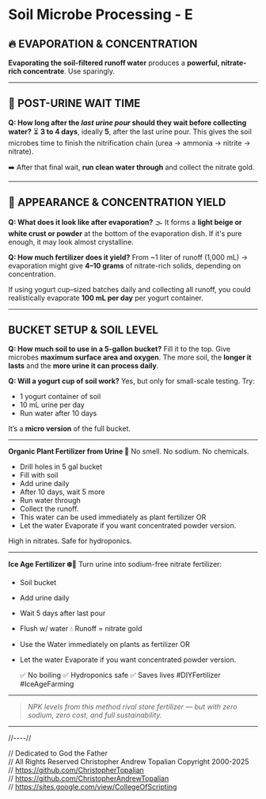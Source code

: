# Soil Microbe Processing - E

## 🔥 EVAPORATION & CONCENTRATION

**Evaporating the soil-filtered runoff water** produces a **powerful, nitrate-rich concentrate**. Use sparingly.

---

## 📅 POST-URINE WAIT TIME

**Q: How long after the *last urine pour* should they wait before collecting water?**
⏳ **3 to 4 days**, ideally **5**, after the last urine pour.
This gives the soil microbes time to finish the nitrification chain (urea → ammonia → nitrite → nitrate).

➡️ After that final wait, **run clean water through** and collect the nitrate gold.

---

## 🧪 APPEARANCE & CONCENTRATION YIELD

**Q: What does it look like after evaporation?**
🌫️ It forms a **light beige or white crust or powder** at the bottom of the evaporation dish. If it's pure enough, it may look almost crystalline.

**Q: How much fertilizer does it yield?**
From \~1 liter of runoff (1,000 mL) → evaporation might give **4–10 grams** of nitrate-rich solids, depending on concentration.

If using yogurt cup–sized batches daily and collecting all runoff, you could realistically evaporate **100 mL per day** per yogurt container.

---

## BUCKET SETUP & SOIL LEVEL

**Q: How much soil to use in a 5-gallon bucket?**
Fill it to the top. Give microbes **maximum surface area and oxygen**. The more soil, the **longer it lasts** and the **more urine it can process daily**.

**Q: Will a yogurt cup of soil work?**
Yes, but only for small-scale testing.
Try:

* 1 yogurt container of soil
* 10 mL urine per day
* Run water after 10 days

It’s a **micro version** of the full bucket.

---

**Organic Plant Fertilizer from Urine 🌿**
No smell. No sodium. No chemicals.
* Drill holes in 5 gal bucket
* Fill with soil
* Add urine daily
* After 10 days, wait 5 more
* Run water through
* Collect the runoff.
* This water can be used immediately as plant fertilizer OR
* Let the water Evaporate if you want concentrated powder version.

High in nitrates. Safe for hydroponics.

---

**Ice Age Fertilizer ❄️🌱**
Turn urine into sodium-free nitrate fertilizer:

* Soil bucket
* Add urine daily
* Wait 5 days after last pour
* Flush w/ water
  💧 Runoff = nitrate gold
* Use the Water immediately on plants as fertilizer OR
* Let the water Evaporate if you want concentrated powder version.

  ✅ No boiling
  ✅ Hydroponics safe
  ✅ Saves lives
  \#DIYFertilizer #IceAgeFarming

---

> *NPK levels from this method rival store fertilizer — but with zero sodium, zero cost, and full sustainability.*

---

//----//

// Dedicated to God the Father  
// All Rights Reserved Christopher Andrew Topalian Copyright 2000-2025  
// https://github.com/ChristopherTopalian  
// https://github.com/ChristopherAndrewTopalian  
// https://sites.google.com/view/CollegeOfScripting  

